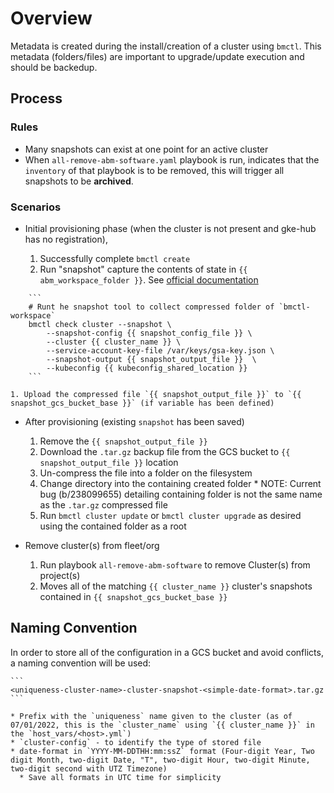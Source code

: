 # Overview

Metadata is created during the install/creation of a cluster using `bmctl`. This metadata (folders/files) are important to upgrade/update execution and should be backedup.

## Process

### Rules
* Many snapshots can exist at one point for an active cluster
* When `all-remove-abm-software.yaml` playbook is run, indicates that the `inventory` of that playbook is to be removed, this will trigger all snapshots to be **archived**.


### Scenarios

* Initial provisioning phase (when the cluster is not present and gke-hub has no registration),

    1. Successfully complete `bmctl create`
    1. Run "snapshot" capture the contents of state in `{{ abm_workspace_folder }}`. See [official documentation](https://cloud.google.com/anthos/clusters/docs/bare-metal/latest/troubleshooting/bmctl-snapshot)

<!-- NOTE: /var/keys/gsa-key.json is "magic", variables in `google-tools` are used to set this key. Need to move to global scope varaible if want to use variables -->
        ```
        # Runt he snapshot tool to collect compressed folder of `bmctl-workspace`
        bmctl check cluster --snapshot \
            --snapshot-config {{ snapshot_config_file }} \
            --cluster {{ cluster_name }} \
            --service-account-key-file /var/keys/gsa-key.json \
            --snapshot-output {{ snapshot_output_file }}  \
            --kubeconfig {{ kubeconfig_shared_location }}
        ```

    1. Upload the compressed file `{{ snapshot_output_file }}` to `{{ snapshot_gcs_bucket_base }}` (if variable has been defined)

* After provisioning (existing `snapshot` has been saved)

    1. Remove the `{{ snapshot_output_file }}`
    1. Download the `.tar.gz` backup file from the GCS bucket to `{{ snapshot_output_file }}` location
    1. Un-compress the file into a folder on the filesystem
    1. Change directory into the containing created folder
      * NOTE: Current bug (b/238099655) detailing containing folder is not the same name as the `.tar.gz` compressed file
    1. Run `bmctl cluster update` or `bmctl cluster upgrade` as desired using the contained folder as a root


* Remove cluster(s) from fleet/org

    1. Run playbook `all-remove-abm-software` to remove Cluster(s) from project(s)
    1. Moves all of the matching `{{ cluster_name }}` cluster's snapshots contained in `{{ snapshot_gcs_bucket_base }}`

## Naming Convention

In order to store all of the configuration in a GCS bucket and avoid conflicts, a naming convention will be used:

    ```
    <uniqueness-cluster-name>-cluster-snapshot-<simple-date-format>.tar.gz
    ```

    * Prefix with the `uniqueness` name given to the cluster (as of 07/01/2022, this is the `cluster_name` using `{{ cluster_name }}` in the `host_vars/<host>.yml`)
    * `cluster-config` - to identify the type of stored file
    * date-format in `YYYY-MM-DDTHH:mm:ssZ` format (Four-digit Year, Two digit Month, two-digit Date, "T", two-digit Hour, two-digit Minute, two-digit second with UTZ Timezone)
      * Save all formats in UTC time for simplicity